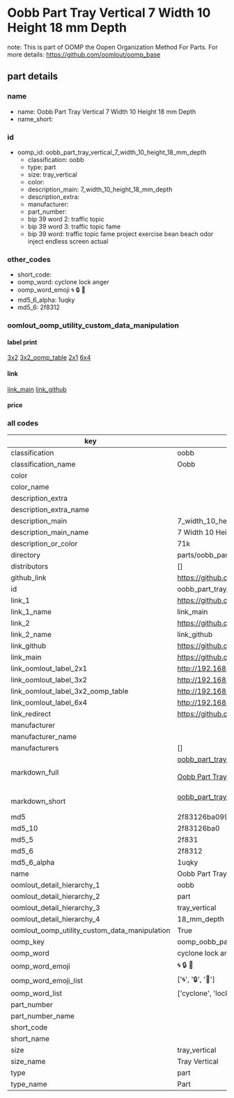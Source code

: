 # Oobb Part Tray Vertical 7 Width 10 Height 18 mm Depth  

note: This is part of OOMP the Oopen Organization Method For Parts. For more details: https://github.com/oomlout/oomp_base

##  part details
  







### name
* name: Oobb Part Tray Vertical 7 Width 10 Height 18 mm Depth
* name_short: 
### id
* oomp_id: oobb_part_tray_vertical_7_width_10_height_18_mm_depth
  * classification: oobb
  * type: part
  * size: tray_vertical
  * color: 
  * description_main: 7_width_10_height_18_mm_depth
  * description_extra: 
  * manufacturer: 
  * part_number: 
  * bip 39 word 2: traffic topic
  * bip 39 word 3: traffic topic fame
  * bip 39 word: traffic topic fame project exercise bean beach odor inject endless screen actual

### other_codes
* short_code: 
* oomp_word: cyclone lock anger
* oomp_word_emoji :cyclone: :lock: :anger:
* md5_6_alpha: 1uqky
* md5_6: 2f8312






### oomlout_oomp_utility_custom_data_manipulation
#### label print
[3x2](http://192.168.1.245:1112/?label=oomp%201uqky)
[3x2_oomp_table](http://192.168.1.108:1112/?label=oomp%201uqky)
[2x1](http://192.168.1.242:1112/?label=oomp%201uqky)
[6x4](http://192.168.1.55:1112/?label=oomp%201uqky)    

#### link

[link_main](https://github.com/oomlout/oomlout_oomp_version_1_messy/tree/main/parts/oobb_part_tray_vertical_7_width_10_height_18_mm_depth) [link_github](https://github.com/oomlout/oomlout_oomp_version_1_messy/tree/main/parts/oobb_part_tray_vertical_7_width_10_height_18_mm_depth)                             

#### price







### all codes 
| key | value |  
| --- | --- |  
| classification | oobb |  
| classification_name | Oobb |  
| color |  |  
| color_name |  |  
| description_extra |  |  
| description_extra_name |  |  
| description_main | 7_width_10_height_18_mm_depth |  
| description_main_name | 7 Width 10 Height 18 mm Depth |  
| description_or_color | 71k |  
| directory | parts/oobb_part_tray_vertical_7_width_10_height_18_mm_depth |  
| distributors | [] |  
| github_link | https://github.com/oomlout/oomlout_oomp_part_src/tree/main/parts/oobb_part_tray_vertical_7_width_10_height_18_mm_depth |  
| id | oobb_part_tray_vertical_7_width_10_height_18_mm_depth |  
| link_1 | https://github.com/oomlout/oomlout_oomp_version_1_messy/tree/main/parts/oobb_part_tray_vertical_7_width_10_height_18_mm_depth |  
| link_1_name | link_main |  
| link_2 | https://github.com/oomlout/oomlout_oomp_version_1_messy/tree/main/parts/oobb_part_tray_vertical_7_width_10_height_18_mm_depth |  
| link_2_name | link_github |  
| link_github | https://github.com/oomlout/oomlout_oomp_version_1_messy/tree/main/parts/oobb_part_tray_vertical_7_width_10_height_18_mm_depth |  
| link_main | https://github.com/oomlout/oomlout_oomp_version_1_messy/tree/main/parts/oobb_part_tray_vertical_7_width_10_height_18_mm_depth |  
| link_oomlout_label_2x1 | http://192.168.1.242:1112/?label=oomp%201uqky |  
| link_oomlout_label_3x2 | http://192.168.1.245:1112/?label=oomp%201uqky |  
| link_oomlout_label_3x2_oomp_table | http://192.168.1.108:1112/?label=oomp%201uqky |  
| link_oomlout_label_6x4 | http://192.168.1.55:1112/?label=oomp%201uqky |  
| link_redirect | https://github.com/oomlout/oomlout_oomp_version_1_messy/tree/main/parts/oobb_part_tray_vertical_7_width_10_height_18_mm_depth |  
| manufacturer |  |  
| manufacturer_name |  |  
| manufacturers | [] |  
| markdown_full | [oobb_part_tray_vertical_7_width_10_height_18_mm_depth](none)<br>[](none)<br>[Oobb Part Tray Vertical 7 Width 10 Height 18 Mm Depth](none)<br><br> |  
| markdown_short | [oobb_part_tray_vertical_7_width_10_height_18_mm_depth](none)<br><br> |  
| md5 | 2f83126ba099226c4e27aac0a4f94736 |  
| md5_10 | 2f83126ba0 |  
| md5_5 | 2f831 |  
| md5_6 | 2f8312 |  
| md5_6_alpha | 1uqky |  
| name | Oobb Part Tray Vertical 7 Width 10 Height 18 mm Depth |  
| oomlout_detail_hierarchy_1 | oobb |  
| oomlout_detail_hierarchy_2 | part |  
| oomlout_detail_hierarchy_3 | tray_vertical |  
| oomlout_detail_hierarchy_4 | 18_mm_depth |  
| oomlout_oomp_utility_custom_data_manipulation | True |  
| oomp_key | oomp_oobb_part_tray_vertical_7_width_10_height_18_mm_depth |  
| oomp_word | cyclone lock anger |  
| oomp_word_emoji | :cyclone: :lock: :anger: |  
| oomp_word_emoji_list | [':cyclone:', ':lock:', ':anger:'] |  
| oomp_word_list | ['cyclone', 'lock', 'anger'] |  
| part_number |  |  
| part_number_name |  |  
| short_code |  |  
| short_name |  |  
| size | tray_vertical |  
| size_name | Tray Vertical |  
| type | part |  
| type_name | Part |  
